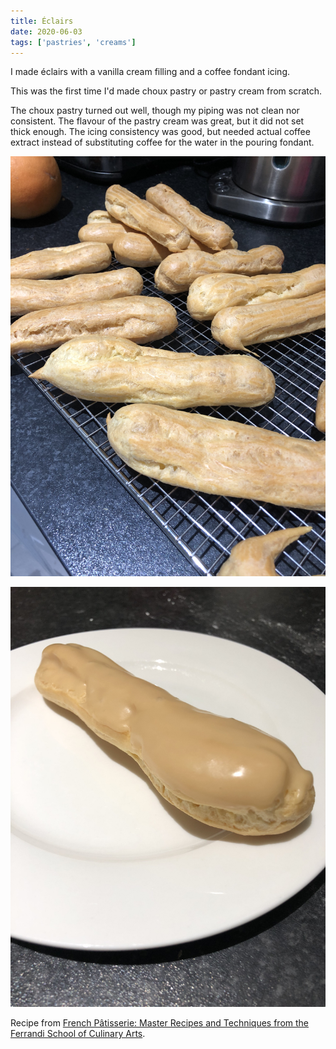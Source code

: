 ```yaml
---
title: Éclairs
date: 2020-06-03
tags: ['pastries', 'creams']
---
```


I made éclairs with a vanilla cream filling and a coffee fondant icing.

This was the first time I'd made choux pastry or pastry cream from scratch.

The choux pastry turned out well, though my piping was not clean nor consistent. The flavour of the pastry cream was great, but it did not set thick enough. The icing consistency was good, but needed actual coffee extract instead of substituting coffee for the water in the pouring fondant.

![Éclairs on a cooling rack](eclairs_cooling.jpg)

![An éclair on a plate](eclairs_plate.jpg)

Recipe from [French Pâtisserie: Master Recipes and Techniques from the Ferrandi School of Culinary Arts](https://www.amazon.co.uk/French-Pâtisserie-Techniques-Ferrandi-Culinary/dp/2080203185).
